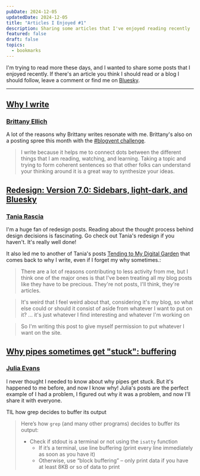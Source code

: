 ```yaml
---
pubDate: 2024-12-05
updatedDate: 2024-12-05
title: "Articles I Enjoyed #1"
description: Sharing some articles that I've enjoyed reading recently
featured: false
draft: false
topics:
  - bookmarks
---
```

I'm trying to read more these days, and I wanted to share some posts that I enjoyed recently. If there's an article you think I should read or a blog I should follow, leave a comment or find me on [Bluesky](https://bsky.app/profile/jonathanyeong.com).

---

## [Why I write](https://brittanyellich.com/why-i-write/)
### [Brittany Ellich](https://brittanyellich.com/)
A lot of the reasons why Brittany writes resonate with me. Brittany's also on a posting spree this month with the [#blogvent challenge](https://bsky.app/profile/cassidoo.co/post/3lcbjdiahas2l).

> I write because it helps me to connect dots between the different things that I am reading, watching, and learning. Taking a topic and trying to form coherent sentences so that other folks can understand your thinking around it is a great way to synthesize your ideas.

## [Redesign: Version 7.0: Sidebars, light-dark, and Bluesky](https://www.taniarascia.com/redesign-version-7/)
### [Tania Rascia](https://www.taniarascia.com/)
I'm a huge fan of redesign posts. Reading about the thought process behind design decisions is fascinating. Go check out Tania's redesign if you haven't. It's really well done!

It also led me to another of Tania's posts [Tending to My Digital Garden](https://www.taniarascia.com/digital-gardening/) that comes back to why I write, even if I forget my why sometimes.:

> There are a lot of reasons contributing to less activity from me, but I think one of the major ones is that I've been treating all my blog posts like they have to be precious. They're not posts, I'll think, they're articles.

> It's weird that I feel weird about that, considering it's my blog, so what else could or should it consist of aside from whatever I want to put on it? ... it's just whatever I find interesting and whatever I'm working on

> So I'm writing this post to give myself permission to put whatever I want on the site.

## [Why pipes sometimes get "stuck": buffering](https://jvns.ca/blog/2024/11/29/why-pipes-get-stuck-buffering/)
### [Julia Evans](https://jvns.ca/)
I never thought I needed to know about why pipes get stuck. But it's happened to me before, and now I know why! Julia's posts are the perfect example of I had a problem, I figured out why it was a problem, and now I'll share it with everyone.

TIL how grep decides to buffer its output

>  Here’s how `grep` (and many other programs) decides to buffer its output:
>  - Check if stdout is a terminal or not using the `isatty` function
>    - If it’s a terminal, use line buffering (print every line immediately as soon as you have it)
>    - Otherwise, use “block buffering” – only print data if you have at least 8KB or so of data to print
